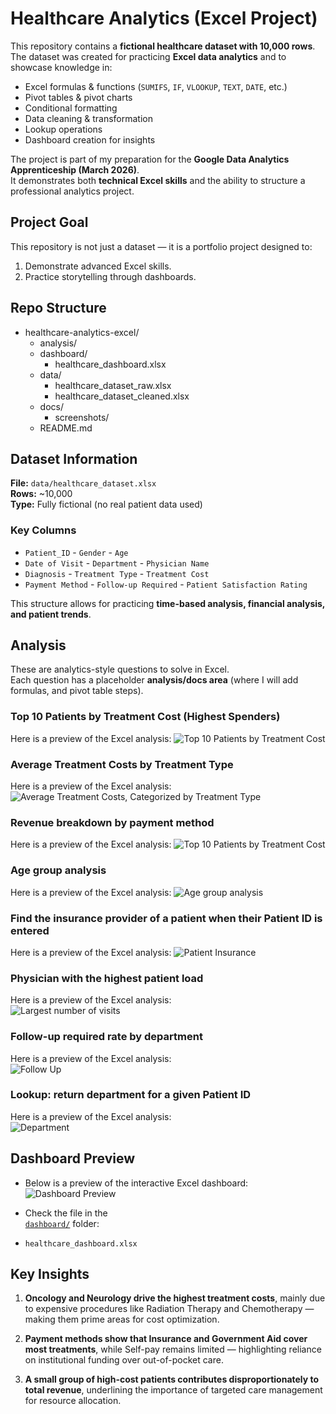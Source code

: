 # Healthcare Analytics (Excel Project)

This repository contains a **fictional healthcare dataset with 10,000 rows**.  
The dataset was created for practicing **Excel data analytics** and to showcase knowledge in:

- Excel formulas & functions (`SUMIFS`, `IF`, `VLOOKUP`, `TEXT`, `DATE`, etc.)
- Pivot tables & pivot charts
- Conditional formatting
- Data cleaning & transformation
- Lookup operations
- Dashboard creation for insights

The project is part of my preparation for the **Google Data Analytics Apprenticeship (March 2026)**.  
It demonstrates both **technical Excel skills** and the ability to structure a professional analytics project.

## Project Goal

This repository is not just a dataset — it is a portfolio project designed to:
1. Demonstrate advanced Excel skills.
2. Practice storytelling through dashboards.

## Repo Structure
- healthcare-analytics-excel/
  - analysis/
  - dashboard/
    - healthcare_dashboard.xlsx
  - data/
    - healthcare_dataset_raw.xlsx
    - healthcare_dataset_cleaned.xlsx
  - docs/
    - screenshots/
  - README.md

## Dataset Information

**File:** `data/healthcare_dataset.xlsx`  
**Rows:** ~10,000  
**Type:** Fully fictional (no real patient data used)  

### Key Columns
- `Patient_ID`      - `Gender`             - `Age`
- `Date of Visit`   - `Department`         - `Physician Name`   
- `Diagnosis`       - `Treatment Type`     - `Treatment Cost` 
- `Payment Method`  - `Follow-up Required` - `Patient Satisfaction Rating`

This structure allows for practicing **time-based analysis, financial analysis, and patient trends**.

## Analysis

These are analytics-style questions to solve in Excel.  
Each question has a placeholder **analysis/docs area** (where I will add formulas, and pivot table steps).  

### Top 10 Patients by Treatment Cost (Highest Spenders)

Here is a preview of the Excel analysis:
![Top 10 Patients by Treatment Cost](docs/screenshots/top10_cost_spenders.png)


### Average Treatment Costs by Treatment Type

Here is a preview of the Excel analysis:
![Average Treatment Costs, Categorized by Treatment Type](docs/screenshots/Avg_treat_cost.png)

### Revenue breakdown by payment method

Here is a preview of the Excel analysis:
![Top 10 Patients by Treatment Cost](docs/screenshots/Sum_Treat_Cos_Pay_Met.png)

### Age group analysis

Here is a preview of the Excel analysis: 
![Age group analysis](docs/screenshots/Age_group_analysis.png)

### Find the insurance provider of a patient when their Patient ID is entered 

Here is a preview of the Excel analysis: 
![Patient Insurance](docs/screenshots/patient_insurance.png)

### Physician with the highest patient load 
  
Here is a preview of the Excel analysis:   
![Largest number of visits](docs/screenshots/largest_num_of_visits.png)

### Follow-up required rate by department

Here is a preview of the Excel analysis:   
![Follow Up](docs/screenshots/FollowUp.png)

### Lookup: return department for a given Patient ID

Here is a preview of the Excel analysis:   
![Department](docs/screenshots/return_patient’s_dept_id.png)

## Dashboard Preview  

- Below is a preview of the interactive Excel dashboard:  
![Dashboard Preview](docs/screenshots/healthcare_dashboard.png)

- Check the file in the  
[`dashboard/`](dashboard/) folder:  

- `healthcare_dashboard.xlsx`

## Key Insights  

1. **Oncology and Neurology drive the highest treatment costs**, mainly due to expensive procedures like Radiation Therapy and Chemotherapy — making them prime areas for cost optimization.  

2. **Payment methods show that Insurance and Government Aid cover most treatments**, while Self-pay remains limited — highlighting reliance on institutional funding over out-of-pocket care.  

3. **A small group of high-cost patients contributes disproportionately to total revenue**, underlining the importance of targeted care management for resource allocation.  


